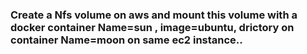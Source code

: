 ### Create a Nfs volume on aws and mount this volume with a docker container Name=sun , image=ubuntu, drictory on container Name=moon on same ec2 instance..
